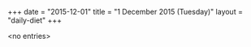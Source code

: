 +++
date = "2015-12-01"
title = "1 December 2015 (Tuesday)"
layout = "daily-diet"
+++


\<no entries\>

